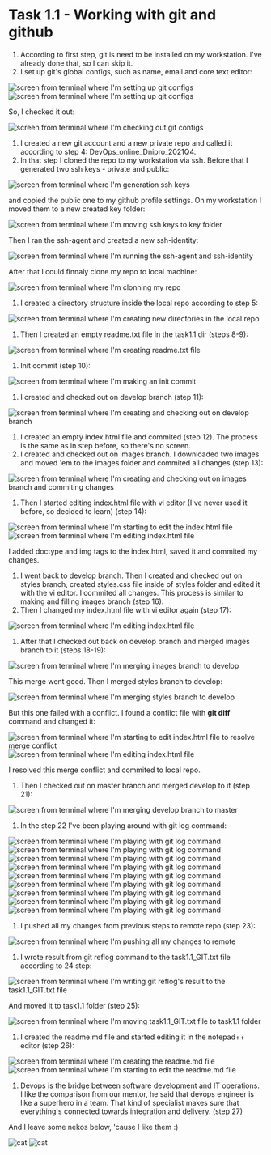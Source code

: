 # **Task 1.1** - Working with git and github 

1. According to first step, git is need to be installed on my workstation. I've already done that, so I can skip it.
1. I set up git's global configs, such as name, email and core text editor: 

![screen from terminal where I'm setting up git configs](./images/2.0.png?raw=true)
![screen from terminal where I'm setting up git configs](./images/2.1.png)

So, I checked it out:

 ![screen from terminal where I'm checking out git configs](./images/2.2.png)
 
1. I created a new git account and a new private repo and called it according to step 4: DevOps_online_Dnipro_2021Q4.
1. In that step I cloned the repo to my workstation via ssh. Before that I generated two ssh keys - private and public: 

![screen from terminal where I'm generation ssh keys](./images/6.0.png)

and copied the public one to my github profile settings. On my workstation I moved them to a new created key folder:

![screen from terminal where I'm moving ssh keys to key folder](./images/6.1.png)

Then I ran the ssh-agent and created a new ssh-identity:

![screen from terminal where I'm running the ssh-agent and ssh-identity](./images/6.2.png)

After that I could finnaly clone my repo to local machine:
 
![screen from terminal where I'm clonning my repo](./images/6.3.png)
 
1. I created a directory structure inside the local repo according to step 5:

![screen from terminal where I'm creating new directories in the local repo](./images/8.png)

1. Then I created an empty readme.txt file in the task1.1 dir (steps 8-9):

![screen from terminal where I'm creating readme.txt file](./images/9.png)

1. Init commit (step 10):

![screen from terminal where I'm making an init commit](./images/10.png)

1. I created and checked out on develop branch (step 11):

![screen from terminal where I'm creating and checking out on develop branch](./images/11.png)

1. I created an empty index.html file and commited (step 12). The process is the same as in step before, so there's no screen.
1. I created and checked out on images branch. I downloaded two images and moved 'em to the images folder and commited all changes (step 13):

![screen from terminal where I'm creating and checking out on images branch and commiting changes](./images/13.png)

1. Then I started editing index.html file with vi editor (I've never used it before, so decided to learn) (step 14):

![screen from terminal where I'm starting to edit the index.html file](./images/14.0.png)
![screen from terminal where I'm editing index.html file](./images/14.1.png)

I added doctype and img tags to the index.html, saved it and commited my changes.

1. I went back to develop branch. Then I created and checked out on styles branch, created styles.css file inside of styles folder and edited it with the vi editor. I commited all changes. This process is similar to making and filling images branch (step 16).
1. Then I changed my index.html file with vi editor again (step 17):

![screen from terminal where I'm editing index.html file](./images/17.png)

1. After that I checked out back on develop branch and merged images branch to it (steps 18-19):

![screen from terminal where I'm merging images branch to develop](./images/19.0.png)

This merge went good. Then I merged styles branch to develop:

![screen from terminal where I'm merging styles branch to develop](./images/19.1.png)

But this one failed with a conflict. I found a confilct file with **git diff** command and changed it:

![screen from terminal where I'm starting to edit index.html file to resolve merge conflict](./images/19.2.png) ![screen from terminal where I'm editing index.html file](./images/19.3.png)

I resolved this merge conflict and commited to local repo.

1. Then I checked out on master branch and merged develop to it (step 21):

![screen from terminal where I'm merging develop branch to master](./images/21.png)

1. In the step 22 I've been playing around with git log command:

![screen from terminal where I'm playing with git log command](./images/22.0.png)
![screen from terminal where I'm playing with git log command](./images/22.1.png)
![screen from terminal where I'm playing with git log command](./images/22.2.png)
![screen from terminal where I'm playing with git log command](./images/22.3.png)
![screen from terminal where I'm playing with git log command](./images/22.4.png)
![screen from terminal where I'm playing with git log command](./images/22.5.png)
![screen from terminal where I'm playing with git log command](./images/22.6.png)
![screen from terminal where I'm playing with git log command](./images/22.7.png)
![screen from terminal where I'm playing with git log command](./images/22.8.png)

1. I pushed all my changes from previous steps to remote repo (step 23):

![screen from terminal where I'm pushing all my changes to remote](./images/23.png)

1. I wrote result from git reflog command to the task1.1_GIT.txt file according to 24 step:

![screen from terminal where I'm writing git reflog's result to the task1.1_GIT.txt file](./images/24.png)

And moved it to task1.1 folder (step 25):
 
![screen from terminal where I'm moving task1.1_GIT.txt file to task1.1 folder](./images/25.png)

1. I created the readme.md file and started editing it in the notepad++ editor (step 26):

![screen from terminal where I'm creating the readme.md file](./images/26.0.png)
![screen from terminal where I'm starting to edit the readme.md file](./images/26.1.png)

1. Devops is the bridge between software development and IT operations. I like the comparison from our mentor, he said that devops engineer is like a superhero in a team. That kind of specialist makes sure that everything's connected towards integration and delivery. (step 27)

And I leave some nekos below, 'cause I like them :)

![cat](./images/cat1.jpeg)
![cat](./images/cat2.png)
